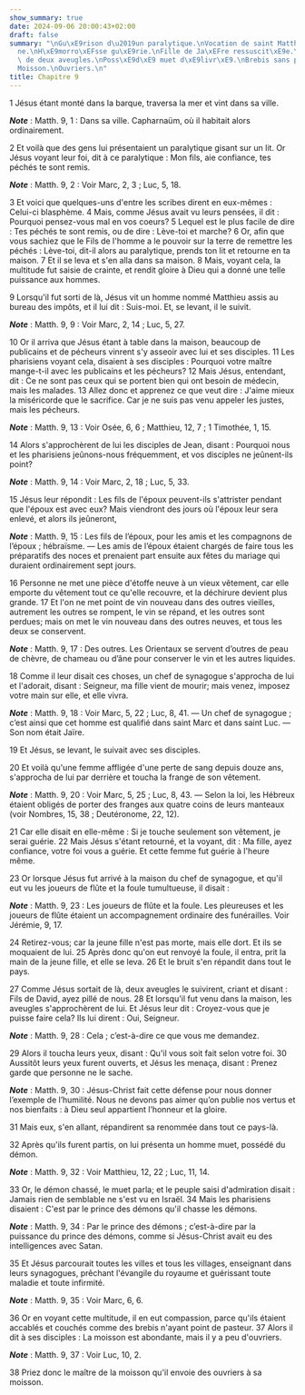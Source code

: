 ```yaml
---
show_summary: true
date: 2024-09-06 20:00:43+02:00
draft: false
summary: "\nGu\xE9rison d\u2019un paralytique.\nVocation de saint Matthieu.\nJe\xFB\
  ne.\nH\xE9morro\xEFsse gu\xE9rie.\nFille de Ja\xEFre ressuscit\xE9e.\nGu\xE9rison\
  \ de deux aveugles.\nPoss\xE9d\xE9 muet d\xE9livr\xE9.\nBrebis sans pasteurs.\n\
  Moisson.\nOuvriers.\n"
title: Chapitre 9
---
```





1 Jésus étant monté dans la barque, traversa la mer et vint dans sa ville.

***Note*** :  Matth. 9, 1 : Dans sa ville. Capharnaüm, où il habitait alors ordinairement.

2 Et voilà que des gens lui présentaient un paralytique gisant sur un lit. Or Jésus voyant leur foi, dit à ce paralytique : Mon fils, aie confiance, tes péchés te sont remis.

***Note*** :  Matth. 9, 2 : Voir Marc, 2, 3 ; Luc, 5, 18.

3 Et voici que quelques-uns d'entre les scribes dirent en eux-mêmes : Celui-ci blasphème. 4 Mais, comme Jésus avait vu leurs pensées, il dit : Pourquoi pensez-vous mal en vos coeurs? 5 Lequel est le plus facile de dire : Tes péchés te sont remis, ou de dire : Lève-toi et marche? 6 Or, afin que vous sachiez que le Fils de l'homme a le pouvoir sur la terre de remettre les péchés : Lève-toi, dit-il alors au paralytique, prends ton lit et retourne en ta maison. 7 Et il se leva et s'en alla dans sa maison. 8 Mais, voyant cela, la multitude fut saisie de crainte, et rendit gloire à Dieu qui a donné une telle puissance aux hommes.


9 Lorsqu'il fut sorti de là, Jésus vit un homme nommé Matthieu assis au bureau des impôts, et il lui dit : Suis-moi. Et, se levant, il le suivit.

***Note*** :  Matth. 9, 9 : Voir Marc, 2, 14 ; Luc, 5, 27.


10 Or il arriva que Jésus étant à table dans la maison, beaucoup de publicains et de pécheurs vinrent s'y asseoir avec lui et ses disciples. 11 Les pharisiens voyant cela, disaient à ses disciples : Pourquoi votre maître mange-t-il avec les publicains et les pécheurs? 12 Mais Jésus, entendant, dit : Ce ne sont pas ceux qui se portent bien qui ont besoin de médecin, mais les malades. 13 Allez donc et apprenez ce que veut dire : J'aime mieux la miséricorde que le sacrifice. Car je ne suis pas venu appeler les justes, mais les pécheurs.

***Note*** :  Matth. 9, 13 : Voir Osée, 6, 6 ; Matthieu, 12, 7 ; 1 Timothée, 1, 15.


14 Alors s'approchèrent de lui les disciples de Jean, disant : Pourquoi nous et les pharisiens jeûnons-nous fréquemment, et vos disciples ne jeûnent-ils point?

***Note*** :  Matth. 9, 14 : Voir Marc, 2, 18 ; Luc, 5, 33.

15 Jésus leur répondit : Les fils de l'époux peuvent-ils s'attrister pendant que l'époux est avec eux? Mais viendront des jours où l'époux leur sera enlevé, et alors ils jeûneront,

***Note*** :  Matth. 9, 15 : Les fils de l’époux, pour les amis et les compagnons de l’époux ; hébraïsme. ― Les amis de l’époux étaient chargés de faire tous les préparatifs des noces et prenaient part ensuite aux fêtes du mariage qui duraient ordinairement sept jours.

16 Personne ne met une pièce d'étoffe neuve à un vieux vêtement, car elle emporte du vêtement tout ce qu'elle recouvre, et la déchirure devient plus grande. 17 Et l'on ne met point de vin nouveau dans des outres vieilles, autrement les outres se rompent, le vin se répand, et les outres sont perdues; mais on met le vin nouveau dans des outres neuves, et tous les deux se conservent.

***Note*** :  Matth. 9, 17 : Des outres. Les Orientaux se servent d’outres de peau de chèvre, de chameau ou d’âne pour conserver le vin et les autres liquides.


18 Comme il leur disait ces choses, un chef de synagogue s'approcha de lui et l'adorait, disant : Seigneur, ma fille vient de mourir; mais venez, imposez votre main sur elle, et elle vivra.

***Note*** :  Matth. 9, 18 : Voir Marc, 5, 22 ; Luc, 8, 41. ― Un chef de synagogue ; c’est ainsi que cet homme est qualifié dans saint Marc et dans saint Luc. ― Son nom était Jaïre.

19 Et Jésus, se levant, le suivait avec ses disciples.


20 Et voilà qu'une femme affligée d'une perte de sang depuis douze ans, s'approcha de lui par derrière et toucha la frange de son vêtement.

***Note*** :  Matth. 9, 20 : Voir Marc, 5, 25 ; Luc, 8, 43. ― Selon la loi, les Hébreux étaient obligés de porter des franges aux quatre coins de leurs manteaux (voir Nombres, 15, 38 ; Deutéronome, 22, 12).

21 Car elle disait en elle-même : Si je touche seulement son vêtement, je serai guérie. 22 Mais Jésus s'étant retourné, et la voyant, dit : Ma fille, ayez confiance, votre foi vous a guérie. Et cette femme fut guérie à l'heure même.


23 Or lorsque Jésus fut arrivé à la maison du chef de synagogue, et qu'il eut vu les joueurs de flûte et la foule tumultueuse, il disait :

***Note*** :  Matth. 9, 23 : Les joueurs de flûte et la foule. Les pleureuses et les joueurs de flûte étaient un accompagnement ordinaire des funérailles. Voir Jérémie, 9, 17.

24 Retirez-vous; car la jeune fille n'est pas morte, mais elle dort. Et ils se moquaient de lui. 25 Après donc qu'on eut renvoyé la foule, il entra, prit la main de la jeune fille, et elle se leva. 26 Et le bruit s'en répandit dans tout le pays.


27 Comme Jésus sortait de là, deux aveugles le suivirent, criant et disant : Fils de David, ayez pillé de nous. 28 Et lorsqu'il fut venu dans la maison, les aveugles s'approchèrent de lui. Et Jésus leur dit : Croyez-vous que je puisse faire cela? Ils lui dirent : Oui, Seigneur.

***Note*** :  Matth. 9, 28 : Cela ; c’est-à-dire ce que vous me demandez.

29 Alors il toucha leurs yeux, disant : Qu'il vous soit fait selon votre foi. 30 Aussitôt leurs yeux furent ouverts, et Jésus les menaça, disant : Prenez garde que personne ne le sache.

***Note*** :  Matth. 9, 30 : Jésus-Christ fait cette défense pour nous donner l’exemple de l’humilité. Nous ne devons pas aimer qu’on publie nos vertus et nos bienfaits : à Dieu seul appartient l’honneur et la gloire.

31 Mais eux, s'en allant, répandirent sa renommée dans tout ce pays-là.


32 Après qu'ils furent partis, on lui présenta un homme muet, possédé du démon.

***Note*** :  Matth. 9, 32 : Voir Matthieu, 12, 22 ; Luc, 11, 14.

33 Or, le démon chassé, le muet parla; et le peuple saisi d'admiration disait : Jamais rien de semblable ne s'est vu en Israël. 34 Mais les pharisiens disaient : C'est par le prince des démons qu'il chasse les démons.

***Note*** :  Matth. 9, 34 : Par le prince des démons ; c’est-à-dire par la puissance du prince des démons, comme si Jésus-Christ avait eu des intelligences avec Satan.


35 Et Jésus parcourait toutes les villes et tous les villages, enseignant dans leurs synagogues, prêchant l'évangile du royaume et guérissant toute maladie et toute infirmité.

***Note*** :  Matth. 9, 35 : Voir Marc, 6, 6.

36 Or en voyant cette multitude, il en eut compassion, parce qu'ils étaient accablés et couchés comme des brebis n'ayant point de pasteur. 37 Alors il dit à ses disciples : La moisson est abondante, mais il y a peu d'ouvriers.

***Note*** :  Matth. 9, 37 : Voir Luc, 10, 2.

38 Priez donc le maître de la moisson qu'il envoie des ouvriers à sa moisson.

